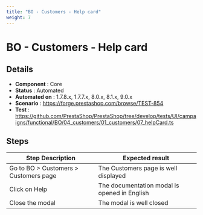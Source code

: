 ```yaml
---
title: "BO - Customers - Help card"
weight: 7
---
```


# BO - Customers - Help card
## Details
* **Component** : Core
* **Status** : Automated
* **Automated on** : 1.7.8.x, 1.7.7.x, 8.0.x, 8.1.x, 9.0.x
* **Scenario** : https://forge.prestashop.com/browse/TEST-854
* **Test** : https://github.com/PrestaShop/PrestaShop/tree/develop/tests/UI/campaigns/functional/BO/04_customers/01_customers/07_helpCard.ts

## Steps
| Step Description | Expected result |
| ----- | ----- |
| Go to BO > Customers > Customers page | The Customers page is well displayed |
| Click on Help | The documentation modal is opened in English |
| Close the modal | The modal is well closed |
